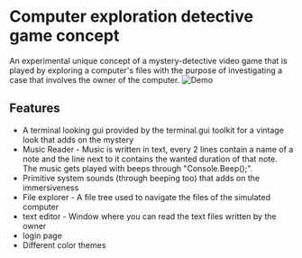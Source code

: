 # Computer exploration detective game concept
An experimental unique concept of a mystery-detective video game that is played by exploring a computer's files with the purpose of investigating a case that involves the owner of the computer. 
![Demo](Demo.gif)
## Features
* A terminal looking gui provided by the terminal.gui toolkit for a vintage look that adds on the mystery
* Music Reader - Music is written in text, every 2 lines contain a name of a note and the line next to it contains the wanted duration of that note. The music gets played with beeps through "Console.Beep();".
* Primitive system sounds (through beeping too) that adds on the immersiveness
* File explorer - A file tree used to navigate the files of the simulated computer
* text editor - Window where you can read the text files written by the owner
* login page 
* Different color themes
